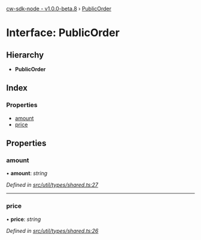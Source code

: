 [cw-sdk-node - v1.0.0-beta.8](../README.md) › [PublicOrder](publicorder.md)

# Interface: PublicOrder

## Hierarchy

* **PublicOrder**

## Index

### Properties

* [amount](publicorder.md#amount)
* [price](publicorder.md#price)

## Properties

###  amount

• **amount**: *string*

*Defined in [src/util/types/shared.ts:27](https://github.com/cryptowatch/cw-sdk-node/blob/master/src/util/types/shared.ts#L27)*

___

###  price

• **price**: *string*

*Defined in [src/util/types/shared.ts:26](https://github.com/cryptowatch/cw-sdk-node/blob/master/src/util/types/shared.ts#L26)*
